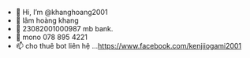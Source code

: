 - 👋 Hi, I’m @khanghoang2001
- 👀 lâm hoàng khang
- 🌱 23082001000987 mb bank.
- 💞️ mono 078 895 4221
- 📫 cho thuê bot liên hệ ...https://www.facebook.com/kenjiiogami2001

<!---
khanghoang2001/khanghoang2001 is a ✨ special ✨ repository because its `README.md` (this file) appears on your GitHub profile.
You can click the Preview link to take a look at your changes.
--->
